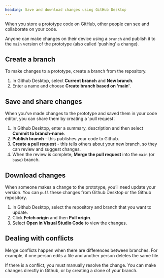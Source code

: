 ```yaml
---
heading: Save and download changes using GitHub Desktop
---
```


When you store a prototype code on GitHub, other people can see and collaborate on your code.

Anyone can make changes on their device using a `branch` and publish it to the `main` version of the prototype (also called ‘pushing’ a change).

## Create a branch

To make changes to a prototype, create a branch from the repository.

1. In Github Desktop, select **Current branch** and **New branch**.
2. Enter a name and choose **Create branch based on 'main'**.

## Save and share changes

When you've made changes to the prototype and saved them in your code editor, you can share them by creating a 'pull request'.

1. In Github Desktop, enter a summary, description and then select **Commit to branch-name**.
2. **Publish branch** - this publishes your code to Github.
3. **Create a pull request** - this tells others about your new branch, so they can review and suggest changes. 
4. When the review is complete, **Merge the pull request** into the `main` (or `base`) branch.

## Download changes
When someone makes a change to the prototype, you’ll need update your version. You can `pull` these changes from Github Desktop or the Github repository.

1. In Github Desktop, select the repository and branch that you want to update.
2. Click **Fetch origin** and then **Pull origin**.
3. Select **Open in Visual Studio Code** to view the changes.

## Dealing with conflicts

Merge conflicts happen when there are differences between branches. For example, if one person edits a file and another person deletes the same file.

If there is a conflict, you must manually resolve the change. You can make changes directly in Github, or by creating a clone of your branch.
